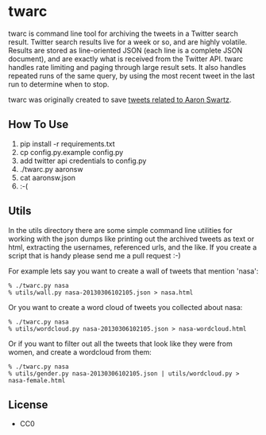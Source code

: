 twarc
=====

twarc is command line tool for archiving the tweets in a Twitter search result.
Twitter search results live for a week or so, and are highly volatile. Results 
are stored as line-oriented JSON (each line is a complete JSON document), and 
are exactly what is received from the Twitter API.  twarc handles rate limiting 
and paging through large result sets. It also handles repeated runs of the same
query, by using the most recent tweet in the last run to determine when to 
stop.

twarc was originally created to save [tweets related to Aaron Swartz](http://archive.org/details/AaronswRelatedTweets).

How To Use
----------

1. pip install -r requirements.txt
1. cp config.py.example config.py
1. add twitter api credentials to config.py
1. ./twarc.py aaronsw
1. cat aaronsw.json
1. :-(

Utils
-----

In the utils directory there are some simple command line utilities for 
working with the json dumps like printing out the archived tweets as text 
or html, extracting the usernames, referenced urls, and the like.  If you 
create a script that is handy please send me a pull request :-)

For example lets say you want to create a wall of tweets that mention 'nasa':

    % ./twarc.py nasa
    % utils/wall.py nasa-20130306102105.json > nasa.html

Or you want to create a word cloud of tweets you collected about nasa:

    % ./twarc.py nasa
    % utils/wordcloud.py nasa-20130306102105.json > nasa-wordcloud.html

Or if you want to filter out all the tweets that look like they were from 
women, and create a wordcloud from them:

    % ./twarc.py nasa
    % utils/gender.py nasa-20130306102105.json | utils/wordcloud.py > nasa-female.html

License
-------

* CC0
